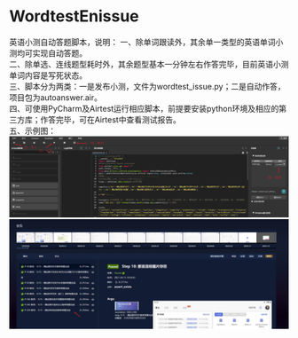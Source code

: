 # WordtestEnissue
英语小测自动答题脚本，说明：
一、除单词跟读外，其余单一类型的英语单词小测均可实现自动答题。  
二、除单选、连线题型耗时外，其余题型基本一分钟左右作答完毕，目前英语小测单词内容是写死状态。  
三、脚本分为两类：一是发布小测，文件为wordtest_issue.py；二是自动作答，项目包为autoanswer.air。  
四、可使用PyCharm及Airtest运行相应脚本，前提要安装python环境及相应的第三方库；作答完毕，可在Airtest中查看测试报告。  
五、示例图：  
![Airtest操作](https://github.com/meet-sneak/WordtestEnissue/blob/master/images/Airtest%E6%93%8D%E4%BD%9C.png)  
![Airtest报告](https://github.com/meet-sneak/WordtestEnissue/blob/master/images/Airtest%E6%8A%A5%E5%91%8A.png)